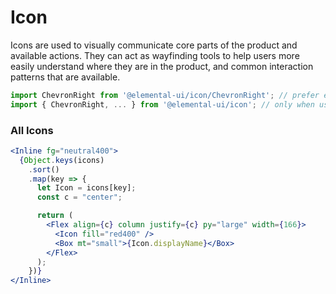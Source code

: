 # Icon

Icons are used to visually communicate core parts of the product and available
actions. They can act as wayfinding tools to help users more easily understand
where they are in the product, and common interaction patterns that are
available.

```jsx
import ChevronRight from '@elemental-ui/icon/ChevronRight'; // prefer explicit entry point
import { ChevronRight, ... } from '@elemental-ui/icon'; // only when using **many** icons
```

### All Icons

```jsx live
<Inline fg="neutral400">
  {Object.keys(icons)
    .sort()
    .map(key => {
      let Icon = icons[key];
      const c = "center";

      return (
        <Flex align={c} column justify={c} py="large" width={166}>
          <Icon fill="red400" />
          <Box mt="small">{Icon.displayName}</Box>
        </Flex>
      );
    })}
</Inline>
```
